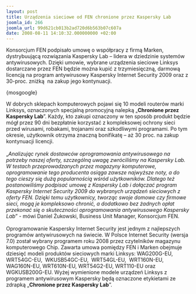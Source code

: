 ```yaml
---
layout: post
title: Urządzenia sieciowe od FEN chronione przez Kaspersky Lab
joomla_id: 266
joomla_url: 99d621cb013b2ad720d6b563b07c607a
date: 2008-08-11 14:10:32.000000000 +02:00
---
```

Konsorcjum FEN podpisało umowę o wsp&oacute;łpracy z firmą Marken, dystrybuującą rozwiązania Kaspersky Lab &ndash; lidera w dziedzinie system&oacute;w antywirusowych. Dzięki umowie, wybrane urządzenia sieciowe Linksys dostarczane przez FEN będzie można kupić z trzymiesięczną, darmową licencją na program antywirusowy Kaspersky Internet Security 2009 oraz z 30-proc. zniżką&nbsp; na zakup jego kontynuacji.<p>{mosgoogle}</p><p>W dobrych sklepach komputerowych pojawi się 10 modeli router&oacute;w marki Linksys, oznaczonych specjalną promocyjną nalepką &bdquo;<strong>Chronione przez Kaspersky Lab</strong>&rdquo;. Każdy, kto zakupi oznaczony w ten spos&oacute;b produkt będzie m&oacute;gł przez 90 dni bezpłatnie korzystać z kompleksowej ochrony sieci przed wirusami, robakami, trojanami oraz szkodliwymi programami. Po tym okresie, użytkownik otrzyma znaczną bonifikatę &ndash; aż 30 proc. na zakup kontynuacji licencji.<br /><br />&bdquo;<em>Analizując rynek dostawc&oacute;w oprogramowania antywirusowego na potrzeby naszej oferty, szczeg&oacute;lną uwagę zwr&oacute;ciliśmy na Kaspersky Lab. W testach przeprowadzanych przez magazyny komputerowe, oprogramowanie tego producenta osiąga zawsze najwyższe noty, a do tego cieszy się dużą popularnością wśr&oacute;d użytkownik&oacute;w. Dlatego też postanowiliśmy podpisać umowę z Kaspersky Lab i dołączać program Kaspersky Internet Security 2009 do wybranych urządzeń sieciowych z oferty FEN. Dzięki temu użytkownicy, tworząc swoje domowe czy firmowe sieci, mogą je kompleksowo chronić, a dodatkowo bez żadnych opłat przekonać się o skuteczności oprogramowania antywirusowego Kaspersky Lab</em>&rdquo; - m&oacute;wi Daniel Żukowski, Business Unit Manager, Konsorcjum FEN.<br />&nbsp;<br />Oprogramowanie Kaspersky Internet Security jest jednym z najlepszych program&oacute;w antywirusowych na świecie. W Polsce Internet Security (wersja 7.0) został wybrany programem roku 2008 przez czytelnik&oacute;w magazynu komputerowego Chip. Zawarta umowa pomiędzy FEN i Marken obejmuje dziesięć modeli produkt&oacute;w sieciowych marki Linksys: WAG200G-EU, WRT54GC-EU,&nbsp; WKUSB54GC-EU,&nbsp; WRT54GL-EU,&nbsp; WRT160N-EU, WAG160N-EU, WRT610N-EU, WRT54G2-EU, WRT110-EU oraz WGKUSB200G-EU. Wyżej wymienione modele urządzeń Linksys z programem antywirusowym Kaspersky będą oznaczone etykietami ze zdrapką &bdquo;<strong>Chronione przez Kaspersky Lab</strong>&rdquo;.</p>
